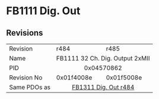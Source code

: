 # FB1111 Dig. Out

## Revisions
<table>
<tr>
<td>Revision</td>
<td>r484</td>
<td>r485</td>
</tr>
<tr>
<td>Name</td>
<td colspan=2 align="center">FB1111 32 Ch. Dig. Output 2xMII</td>
</tr>
<tr>
<td>PID</td>
<td colspan=2 align="center">0x04570862</td>
</tr>
<tr>
<td>Revision No</td>
<td>0x01f4008e</td>
<td>0x01f5008e</td>
</tr>
<tr>
<td>Same PDOs as</td>
<td colspan=2 align="center"><a href="FB1311+Dig.+Out.md">FB1311 Dig. Out r484</a></td>
</tr>
</table>
